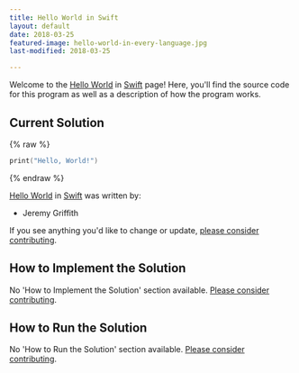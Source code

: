 ```yaml
---
title: Hello World in Swift
layout: default
date: 2018-03-25
featured-image: hello-world-in-every-language.jpg
last-modified: 2018-03-25

---
```


Welcome to the [Hello World](https://rzuckerm.github.io/sample-programs-website-copy/projects/hello-world) in [Swift](https://rzuckerm.github.io/sample-programs-website-copy/languages/swift) page! Here, you'll find the source code for this program as well as a description of how the program works.

## Current Solution

{% raw %}

```swift
print("Hello, World!")
```

{% endraw %}

[Hello World](https://rzuckerm.github.io/sample-programs-website-copy/projects/hello-world) in [Swift](https://rzuckerm.github.io/sample-programs-website-copy/languages/swift) was written by:

- Jeremy Griffith

If you see anything you'd like to change or update, [please consider contributing](https://github.com/TheRenegadeCoder/sample-programs).

## How to Implement the Solution

No 'How to Implement the Solution' section available. [Please consider contributing](https://github.com/TheRenegadeCoder/sample-programs-website).

## How to Run the Solution

No 'How to Run the Solution' section available. [Please consider contributing](https://github.com/TheRenegadeCoder/sample-programs-website).